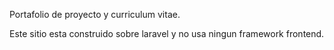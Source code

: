 
Portafolio de proyecto y curriculum vitae.

Este sitio esta construido sobre laravel y no usa ningun framework frontend.



